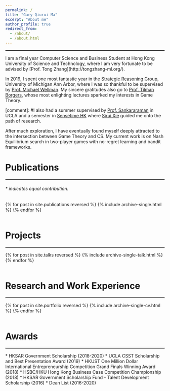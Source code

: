 ```yaml
---
permalink: /
title: "Gary Qiurui Ma"
excerpt: "About me"
author_profile: true
redirect_from: 
  - /about/
  - /about.html
---
```

<!--
<style type="text/css">
  body{
    font-size: 12pt;
    }
</style>
-->
<hr style="border:1.5px solid gray">
I am a final year Computer Science and Business Student at Hong Kong University of Science and Technology, where I am very fortunate to be advised by [Prof. Tong Zhang](http://tongzhang-ml.org/).

In 2019, I spent one most fantastic year in the [Strategic Reasoning Group](https://strategicreasoning.org/), University of Michigan Ann Arbor, where I was so thankful to be supervised by [Prof. Michael Wellman](http://strategicreasoning.org/michael-p-wellman/). My sincere gratitudes also go to [Prof. Tilman Borgers](http://www-personal.umich.edu/~tborgers/), whose most enlighting lectures sparked my interests in Game Theory. 

[comment]: #I also had a summer supervised by [Prof. Sankararaman](http://web.cs.ucla.edu/~sriram/) in UCLA and a semester in [Sensetime HK](https://www.sensetime.com/en) where [Sirui Xie](https://siruixie.com/) guided me onto the path of research.

After much exploration, I have eventually found myself deeply attracted to the intersection between Game Theory and CS. My current work is on Nash Equilibrium search in two-player games with no-regret learning and bandit frameworks.

# Publications 
<hr style="border:1.5px solid gray">
<h6>* indicates equal contribution. </h6>
<table style="width:100%;border:0px;border-spacing:0px;border-collapse:separate;margin-right:auto;margin-left:auto;">
<tbody>
  {% for post in site.publications reversed %}
      {% include archive-single.html %}
  {% endfor %}
</tbody>
</table>

# Projects
<hr style="border:1.5px solid gray">
<table style="width:100%;border:0px;border-spacing:0px;border-collapse:separate;margin-right:auto;margin-left:auto;">
<tbody>
  {% for post in site.talks reversed %}
      {% include archive-single-talk.html %}
  {% endfor %}
</tbody>
</table>

# Research and Work Experience
<hr style="border:1.5px solid gray">
<table style="width:100%;border:0px;border-spacing:0px;border-collapse:separate;margin-right:auto;margin-left:auto;">
<tbody>
  {% for post in site.portfolio reversed %}
      {% include archive-single-cv.html %}
  {% endfor %}
</tbody>
</table>



# Awards
<hr style="border:1.5px solid gray">
* HKSAR Government Scholarship (2018-2020) 
* UCLA CSST Scholarship and Best Presentation Award (2019)
* HKUST One Million Dollar International Entrepreneurship Competition Grand Finals Winning Award (2018)
* HSBC/HKU Hong Kong Business Case Competition Championship (2018)
* HKSAR Government Scholarship Fund - Talent Development Scholarship (2016)
* Dean List (2016-2020)
